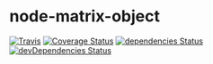 # node-matrix-object


[![Travis](https://img.shields.io/travis/petrgrishin/node-matrix-object.svg?style=flat-square)](https://travis-ci.org/petrgrishin/node-matrix-object)
[![Coverage Status](https://img.shields.io/coveralls/petrgrishin/node-matrix-object.svg?style=flat-square)](https://coveralls.io/github/petrgrishin/node-matrix-object)
[![dependencies Status](https://david-dm.org/petrgrishin/node-matrix-object/status.svg?style=flat-square)](https://david-dm.org/petrgrishin/node-matrix-object)
[![devDependencies Status](https://david-dm.org/petrgrishin/node-matrix-object/dev-status.svg?style=flat-square)](https://david-dm.org/petrgrishin/node-matrix-object?type=dev)

